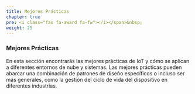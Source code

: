 ```yaml
---
title: Mejores Prácticas
chapter: true
pre: <i class="fas fa-award fa-fw"></i></span>&nbsp;
weight: 25
---
```


### Mejores Prácticas

En esta sección encontrarás las mejores prácticas de IoT y cómo se aplican a diferentes entornos de nube y sistemas. Las mejores prácticas pueden abarcar una combinación de patrones de diseño específicos o incluso ser más generales, como la gestión del ciclo de vida del dispositivo en diferentes industrias.